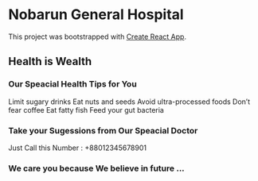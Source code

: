 # Nobarun General Hospital

This project was bootstrapped with [Create React App](https://github.com/facebook/create-react-app).

## Health is Wealth
### Our Speacial Health Tips for You
Limit sugary drinks
Eat nuts and seeds
Avoid ultra-processed foods
Don’t fear coffee
Eat fatty fish
Feed your gut bacteria


### Take your Sugessions from  Our Speacial Doctor
Just Call this Number : +88012345678901


### We care you because We believe in future ...

